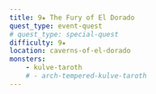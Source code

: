 ```yaml
---
title: 9★ The Fury of El Dorado
quest_type: event-quest
# quest_type: special-quest
difficulty: 9★
location: caverns-of-el-dorado
monsters:
    - kulve-taroth
    # - arch-tempered-kulve-taroth
---
```

